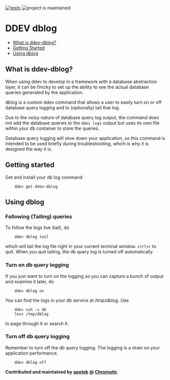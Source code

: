 [![tests](https://github.com/ChromaticHQ/ddev-dblog/actions/workflows/tests.yml/badge.svg)](https://github.com/ddev/ddev-dblog/actions/workflows/tests.yml) ![project is maintained](https://img.shields.io/maintenance/yes/2024.svg)

# DDEV dblog <!-- omit in toc -->

* [What is ddev-dblog?](#what-is-ddev-dblog)
* [Getting Started](#getting-started)
* [Using dblog](#using-dblog)


## What is ddev-dblog?

When using ddev to develop in a framework with a database abstraction layer, it can be finicky to set up the ability to see the actual database queries generated by the application.

dblog is a custom ddev command that allows a user to easily turn on or off database query logging and to (optionally) tail that log.

Due to the noisy nature of database query log output, the command does not add the database queries to the `ddev logs` output but uses its own file within your db container to store the queries.

Database query logging will slow down your application, so this command is intended to be used briefly during troubleshooting, which is why it is designed the way it is.

## Getting started
Get and install your db log command

        ddev get ddev-dblog

## Using dblog

### Following (Tailing) queries

To follow the logs live (tail), do

        ddev dblog tail

which will tail the log file right in your current terminal window. `ctrl+c` to quit. When you quit tailing, the db query log is turned off automatically.

### Turn on db query logging
If you just want to turn on the logging so you can capture a bunch of output and examine it later, do

        ddev dblog on

You can find the logs in your db service at /tmp/dblog. Use

        ddev ssh -s db
        less /tmp/dblog

to page through it or search it.

### Turn off db query logging
Remember to turn off the db query logging. The logging is a drain on your application performance.

        ddev dblog off


**Contributed and maintained by [apotek](https://github.com/apotek) @ [Chromatic](https://github.com/ChromaticHQ)**
